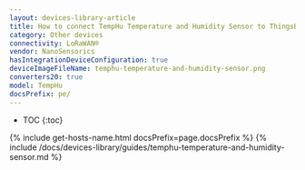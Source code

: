 ```yaml
---
layout: devices-library-article
title: How to connect TempHu Temperature and Humidity Sensor to ThingsBoard?
category: Other devices
connectivity: LoRaWAN®
vendor: NanoSensorics
hasIntegrationDeviceConfiguration: true
deviceImageFileName: temphu-temperature-and-humidity-sensor.png
converters20: true
model: TempHu
docsPrefix: pe/
---
```


* TOC
{:toc}

{% include get-hosts-name.html docsPrefix=page.docsPrefix %}
{% include /docs/devices-library/guides/temphu-temperature-and-humidity-sensor.md %}
